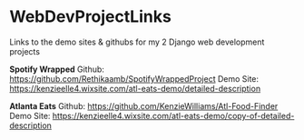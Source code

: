 # WebDevProjectLinks
Links to the demo sites &amp; githubs for my 2 Django web development projects

**Spotify Wrapped**
Github: https://github.com/Rethikaamb/SpotifyWrappedProject
Demo Site: https://kenzieelle4.wixsite.com/atl-eats-demo/detailed-description

**Atlanta Eats**
Github: https://github.com/KenzieWilliams/Atl-Food-Finder
Demo Site: https://kenzieelle4.wixsite.com/atl-eats-demo/copy-of-detailed-description
